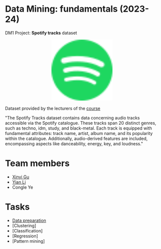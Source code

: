 # Data Mining: fundamentals (2023-24)
DM1 Project: **Spotify tracks** dataset

<p align="center">
  <img src="https://github.com/raivo-otp/issuer-icons/blob/master/vectors/spotify.com/spotify.svg" alt="Spotify Logo" width="200"/>
</p>

Dataset provided by the lecturers of the [course](http://didawiki.cli.di.unipi.it/doku.php/dm/start)

"The Spotify Tracks dataset contains data concerning audio tracks accessible via the Spotify catalogue. These tracks span 20 distinct genres, such as techno, idm, study, and black-metal. Each track is equipped with fundamental attributes: track name, artist, album name, and its popularity within the catalogue. Additionally, audio-derived features are included, encompassing aspects like danceability, energy, key, and loudness."



# Team members
- [Xinyi Gu](https://github.com/GU-XINYI)
- [Yian Li](https://github.com/Li-Yian)
- Congle Ye

# Tasks
- [Data preparation](data_understanding_prep.ipynb)
- [Clustering]
- [Classification]
- [Regression]
- [Pattern mining]
